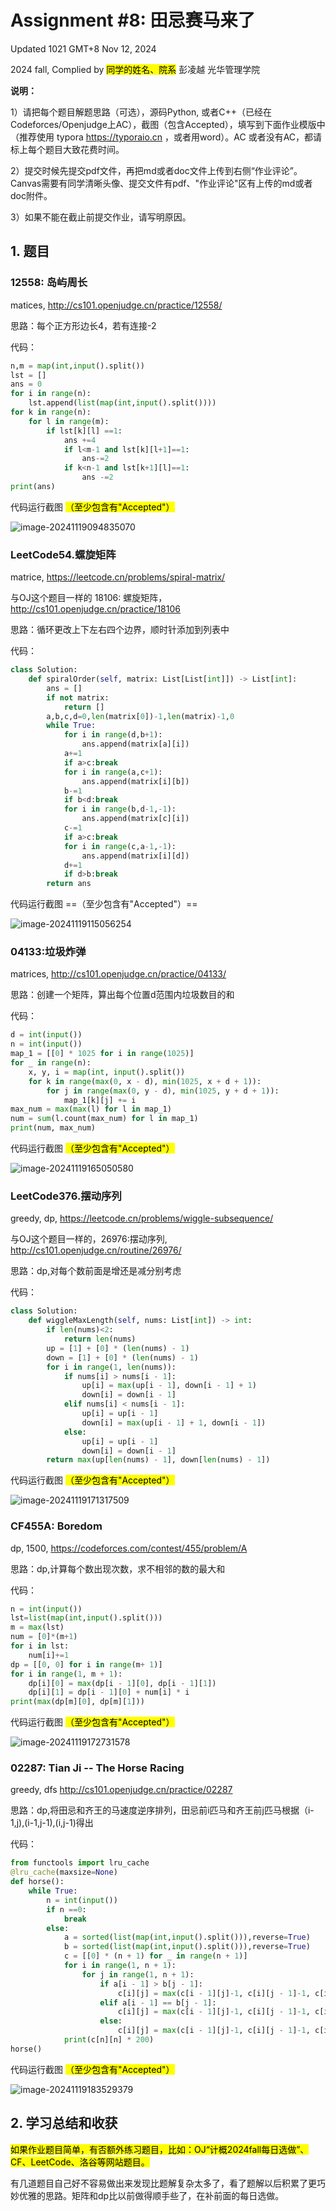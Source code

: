# Assignment #8: 田忌赛马来了

Updated 1021 GMT+8 Nov 12, 2024

2024 fall, Complied by <mark>同学的姓名、院系</mark> 彭凌越 光华管理学院



**说明：**

1）请把每个题目解题思路（可选），源码Python, 或者C++（已经在Codeforces/Openjudge上AC），截图（包含Accepted），填写到下面作业模版中（推荐使用 typora https://typoraio.cn ，或者用word）。AC 或者没有AC，都请标上每个题目大致花费时间。

2）提交时候先提交pdf文件，再把md或者doc文件上传到右侧“作业评论”。Canvas需要有同学清晰头像、提交文件有pdf、"作业评论"区有上传的md或者doc附件。

3）如果不能在截止前提交作业，请写明原因。



## 1. 题目

### 12558: 岛屿周⻓

matices, http://cs101.openjudge.cn/practice/12558/ 

思路：每个正方形边长4，若有连接-2



代码：

```python
n,m = map(int,input().split())
lst = []
ans = 0
for i in range(n):
    lst.append(list(map(int,input().split())))
for k in range(n):
    for l in range(m):
        if lst[k][l] ==1:
            ans +=4
            if l<m-1 and lst[k][l+1]==1:
                ans-=2
            if k<n-1 and lst[k+1][l]==1:
                ans -=2
print(ans)
```



代码运行截图 <mark>（至少包含有"Accepted"）</mark>

![image-20241119094835070](C:\Users\28566\AppData\Roaming\Typora\typora-user-images\image-20241119094835070.png)



### LeetCode54.螺旋矩阵

matrice, https://leetcode.cn/problems/spiral-matrix/

与OJ这个题目一样的 18106: 螺旋矩阵，http://cs101.openjudge.cn/practice/18106

思路：循环更改上下左右四个边界，顺时针添加到列表中



代码：

```python
class Solution:
    def spiralOrder(self, matrix: List[List[int]]) -> List[int]:
        ans = []
        if not matrix:
            return []
        a,b,c,d=0,len(matrix[0])-1,len(matrix)-1,0
        while True:
            for i in range(d,b+1):
                ans.append(matrix[a][i])
            a+=1
            if a>c:break
            for i in range(a,c+1):
                ans.append(matrix[i][b])
            b-=1
            if b<d:break
            for i in range(b,d-1,-1):
                ans.append(matrix[c][i])
            c-=1
            if a>c:break
            for i in range(c,a-1,-1):
                ans.append(matrix[i][d])
            d+=1 
            if d>b:break
        return ans
```



代码运行截图 ==（至少包含有"Accepted"）==

![image-20241119115056254](C:\Users\28566\AppData\Roaming\Typora\typora-user-images\image-20241119115056254.png)



### 04133:垃圾炸弹

matrices, http://cs101.openjudge.cn/practice/04133/

思路：创建一个矩阵，算出每个位置d范围内垃圾数目的和



代码：

```python
d = int(input())
n = int(input())
map_1 = [[0] * 1025 for i in range(1025)]
for _ in range(n):
    x, y, i = map(int, input().split())
    for k in range(max(0, x - d), min(1025, x + d + 1)):
        for j in range(max(0, y - d), min(1025, y + d + 1)):
            map_1[k][j] += i
max_num = max(max(l) for l in map_1)
num = sum(l.count(max_num) for l in map_1)
print(num, max_num)
```



代码运行截图 <mark>（至少包含有"Accepted"）</mark>

![image-20241119165050580](C:\Users\28566\AppData\Roaming\Typora\typora-user-images\image-20241119165050580.png)



### LeetCode376.摆动序列

greedy, dp, https://leetcode.cn/problems/wiggle-subsequence/

与OJ这个题目一样的，26976:摆动序列, http://cs101.openjudge.cn/routine/26976/

思路：dp,对每个数前面是增还是减分别考虑



代码：

```python
class Solution:
    def wiggleMaxLength(self, nums: List[int]) -> int:
        if len(nums)<2:
            return len(nums)
        up = [1] + [0] * (len(nums) - 1)
        down = [1] + [0] * (len(nums) - 1)
        for i in range(1, len(nums)):
            if nums[i] > nums[i - 1]:
                up[i] = max(up[i - 1], down[i - 1] + 1)
                down[i] = down[i - 1]
            elif nums[i] < nums[i - 1]:
                up[i] = up[i - 1]
                down[i] = max(up[i - 1] + 1, down[i - 1])
            else:
                up[i] = up[i - 1]
                down[i] = down[i - 1]
        return max(up[len(nums) - 1], down[len(nums) - 1])
```



代码运行截图 <mark>（至少包含有"Accepted"）</mark>

![image-20241119171317509](C:\Users\28566\AppData\Roaming\Typora\typora-user-images\image-20241119171317509.png)



### CF455A: Boredom

dp, 1500, https://codeforces.com/contest/455/problem/A

思路：dp,计算每个数出现次数，求不相邻的数的最大和



代码：

```python
n = int(input())
lst=list(map(int,input().split()))
m = max(lst)
num = [0]*(m+1)
for i in lst:
    num[i]+=1
dp = [[0, 0] for i in range(m+ 1)]
for i in range(1, m + 1):
    dp[i][0] = max(dp[i - 1][0], dp[i - 1][1])
    dp[i][1] = dp[i - 1][0] + num[i] * i
print(max(dp[m][0], dp[m][1]))
```



代码运行截图 <mark>（至少包含有"Accepted"）</mark>

![image-20241119172731578](C:\Users\28566\AppData\Roaming\Typora\typora-user-images\image-20241119172731578.png)



### 02287: Tian Ji -- The Horse Racing

greedy, dfs http://cs101.openjudge.cn/practice/02287

思路：dp,将田忌和齐王的马速度逆序排列，田忌前i匹马和齐王前j匹马根据（i-1,j),(i-1,j-1),(i,j-1)得出



代码：

```python
from functools import lru_cache
@lru_cache(maxsize=None)
def horse():
    while True:
        n = int(input())
        if n ==0:
            break
        else:
            a = sorted(list(map(int,input().split())),reverse=True)
            b = sorted(list(map(int,input().split())),reverse=True)
            c = [[0] * (n + 1) for _ in range(n + 1)]
            for i in range(1, n + 1):
                for j in range(1, n + 1):
                    if a[i - 1] > b[j - 1]:
                        c[i][j] = max(c[i - 1][j]-1, c[i][j - 1]-1, c[i - 1][j - 1] + 1)
                    elif a[i - 1] == b[j - 1]:
                        c[i][j] = max(c[i - 1][j]-1, c[i][j - 1]-1, c[i - 1][j - 1])
                    else:
                        c[i][j] = max(c[i - 1][j]-1, c[i][j - 1]-1, c[i - 1][j - 1]-1)
            print(c[n][n] * 200)
horse()
```



代码运行截图 <mark>（至少包含有"Accepted"）</mark>

![image-20241119183529379](C:\Users\28566\AppData\Roaming\Typora\typora-user-images\image-20241119183529379.png)



## 2. 学习总结和收获

<mark>如果作业题目简单，有否额外练习题目，比如：OJ“计概2024fall每日选做”、CF、LeetCode、洛谷等网站题目。</mark>

有几道题目自己好不容易做出来发现比题解复杂太多了，看了题解以后积累了更巧妙优雅的思路。矩阵和dp比以前做得顺手些了，在补前面的每日选做。



